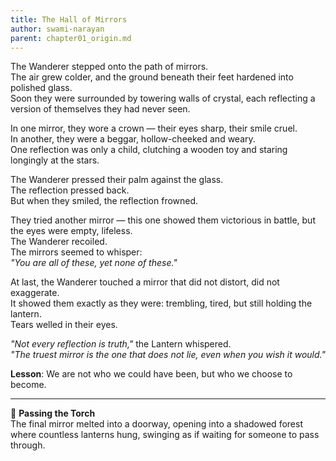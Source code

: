 ```yaml
---
title: The Hall of Mirrors
author: swami-narayan
parent: chapter01_origin.md
---
```


The Wanderer stepped onto the path of mirrors.  
The air grew colder, and the ground beneath their feet hardened into polished glass.  
Soon they were surrounded by towering walls of crystal, each reflecting a version of themselves they had never seen.  

In one mirror, they wore a crown — their eyes sharp, their smile cruel.  
In another, they were a beggar, hollow-cheeked and weary.  
One reflection was only a child, clutching a wooden toy and staring longingly at the stars.  

The Wanderer pressed their palm against the glass.  
The reflection pressed back.  
But when they smiled, the reflection frowned.  

They tried another mirror — this one showed them victorious in battle, but the eyes were empty, lifeless.  
The Wanderer recoiled.  
The mirrors seemed to whisper:  
*"You are all of these, yet none of these."*  

At last, the Wanderer touched a mirror that did not distort, did not exaggerate.  
It showed them exactly as they were: trembling, tired, but still holding the lantern.  
Tears welled in their eyes.  

*"Not every reflection is truth,"* the Lantern whispered.  
*"The truest mirror is the one that does not lie, even when you wish it would."*  

**Lesson**: We are not who we could have been, but who we choose to become.

---

🔮 **Passing the Torch**  
The final mirror melted into a doorway, opening into a shadowed forest where countless lanterns hung, swinging as if waiting for someone to pass through.  
